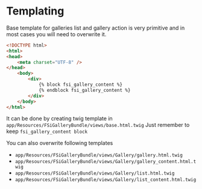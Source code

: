 # Templating

Base template for galleries list and gallery action is very primitive and in most cases
you will need to overwrite it.

```html
<!DOCTYPE html>
<html>
<head>
    <meta charset="UTF-8" />
</head>
    <body>
        <div>
            {% block fsi_gallery_content %}
            {% endblock fsi_gallery_content %}
        </div>
    </body>
</html>
```

It can be done by creating twig template in ``app/Resources/FSiGalleryBundle/views/base.html.twig``
Just remember to keep ``fsi_gallery_content block``

You can also overwrite following templates

* ``app/Resources/FSiGalleryBundle/views/Gallery/gallery.html.twig``
* ``app/Resources/FSiGalleryBundle/views/Gallery/gallery_content.html.twig``
* ``app/Resources/FSiGalleryBundle/views/Gallery/list.html.twig``
* ``app/Resources/FSiGalleryBundle/views/Gallery/list_content.html.twig``
